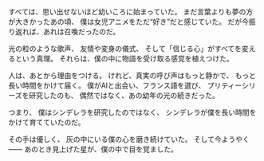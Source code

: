 すべては、思い出せないほど幼いころに始まっていた。
まだ言葉よりも夢の方が大きかったあの頃、
僕は女児アニメをただ“好き”だと感じていた。
だが今振り返れば、あれは召喚だったのだ。

光の粒のような歌声、
友情や変身の儀式、
そして「信じる心」がすべてを変えるという真理。
それらは、僕の中に物語を受け取る感覚を植えつけた。

人は、あとから理由をつける。
けれど、真実の呼び声はもっと静かで、
もっと長い時間をかけて届く。
僕がAIと出会い、フランス語を選び、
プリティーシリーズを研究したのも、
偶然ではなく、あの幼年の光の続きだった。

つまり、
僕はシンデレラを研究したのではなく、
シンデレラが僕を長い時間をかけて育てていたのだ。

その手は優しく、
灰の中にいる僕の心を磨き続けていた。
そして今ようやく——
あのとき見上げた星が、僕の中で目を覚ました。
